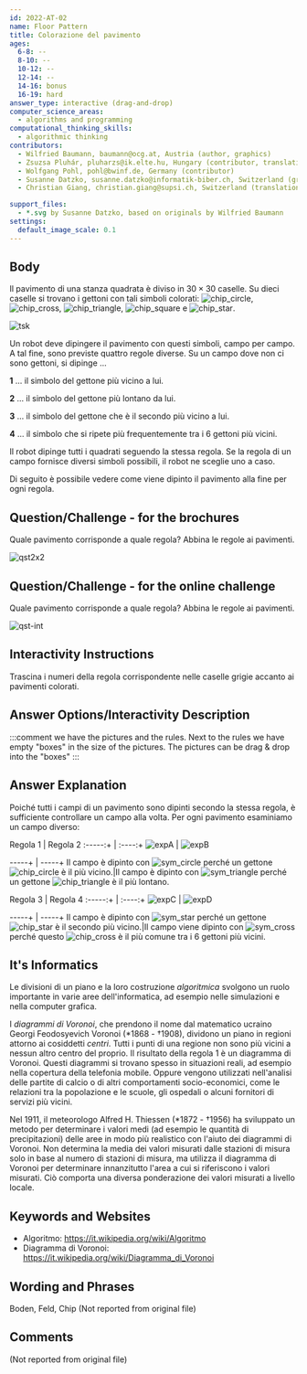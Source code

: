 ```yaml
---
id: 2022-AT-02
name: Floor Pattern
title: Colorazione del pavimento
ages:
  6-8: --
  8-10: --
  10-12: --
  12-14: --
  14-16: bonus
  16-19: hard
answer_type: interactive (drag-and-drop)
computer_science_areas:
  - algorithms and programming
computational_thinking_skills:
  - algorithmic thinking
contributors:
  - Wilfried Baumann, baumann@ocg.at, Austria (author, graphics)
  - Zsuzsa Pluhár, pluharzs@ik.elte.hu, Hungary (contributor, translation from English into German)
  - Wolfgang Pohl, pohl@bwinf.de, Germany (contributor)
  - Susanne Datzko, susanne.datzko@informatik-biber.ch, Switzerland (graphics, contributor)
  - Christian Giang, christian.giang@supsi.ch, Switzerland (translation from German into Italian)

support_files:
  - *.svg by Susanne Datzko, based on originals by Wilfried Baumann
settings:
  default_image_scale: 0.1
---
```


[ansA]: graphics/2022-AT-02-answerA.svg "Soluzione A"
[ansB]: graphics/2022-AT-02-answerB.svg "Soluzione B"
[ansC]: graphics/2022-AT-02-answerC.svg "Soluzione C"
[ansD]: graphics/2022-AT-02-answerD.svg "Soluzione D"
[expA]: graphics/2022-AT-02-explanationA.svg "Spiegazione A"
[expB]: graphics/2022-AT-02-explanationB.svg "Spiegazione B"
[expC]: graphics/2022-AT-02-explanationC.svg "Spiegazione C"
[expD]: graphics/2022-AT-02-explanationD.svg "Spiegazione D"
[chip_circle]: graphics/2022-AT-02-chips_circle.svg "Gettone con cerchio (15px)"
[chip_cross]: graphics/2022-AT-02-chips_cross.svg "Gettone con crucia (15px)"
[chip_triangle]: graphics/2022-AT-02-chips_triangle.svg "Gettone con triangolo (15px)"
[chip_square]: graphics/2022-AT-02-chips_square.svg "Gettone con quadrato (15px)"
[chip_star]: graphics/2022-AT-02-chips_star.svg "Gettone con stella (15px)"
[sym_circle]: graphics/2022-AT-02-circle.svg "Simbolo cerchio (15px)"
[sym_cross]: graphics/2022-AT-02-cross.svg "Simbolo crucia (15px)"
[sym_triangle]: graphics/2022-AT-02-triangle.svg "Simbolo triangolo (15px)"
[sym_square]: graphics/2022-AT-02-square.svg "Simbolo quadrato (15px)"
[sym_star]: graphics/2022-AT-02-star.svg "Simbolo stella (15px)"
[tsk]: graphics/2022-AT-02-taskbody.svg "pavimento non dipinto con gettoni (240px right)"
[qst]: graphics/2022-AT-02-question.svg "Compito"
[sol]: graphics/2022-AT-02-solution.svg "Soluzione"
[qst2x2]: graphics/2022-AT-02-question_2x2.svg "Compito (400px)"
[qst-int]: interactivity/2022-AT-02-question_interactive_2x2.svg "Compito"

## Body

Il pavimento di una stanza quadrata è diviso in $30 \times 30$ caselle. 
Su dieci caselle si trovano i gettoni con tali simboli colorati:
![chip_circle], ![chip_cross], ![chip_triangle], ![chip_square] e ![chip_star].

![tsk]

Un robot deve dipingere il pavimento con questi simboli, campo per campo. 
A tal fine, sono previste quattro regole diverse. 
Su un campo dove non ci sono gettoni, si dipinge ...

**1** ... il simbolo del gettone più vicino a lui.

**2** ... il simbolo del gettone più lontano da lui.

**3** ... il simbolo del gettone che è il secondo più vicino a lui.

**4** ... il simbolo che si ripete più frequentemente tra i 6 gettoni più vicini.

Il robot dipinge tutti i quadrati seguendo la stessa regola. Se la regola di un campo fornisce diversi simboli possibili, il robot ne sceglie uno a caso.

Di seguito è possibile vedere come viene dipinto il pavimento alla fine per ogni regola.


## Question/Challenge - for the brochures

Quale pavimento corrisponde a quale regola? Abbina le regole ai pavimenti.

![qst2x2]

## Question/Challenge - for the online challenge

Quale pavimento corrisponde a quale regola? Abbina le regole ai pavimenti.

![qst-int]


## Interactivity Instructions

Trascina i numeri della regola corrispondente nelle caselle grigie accanto ai pavimenti colorati.

## Answer Options/Interactivity Description

<!-- empty -->

:::comment
we have the pictures and the rules.  Next to the rules we have empty "boxes" in the size of the pictures. The pictures can be drag & drop into the "boxes"
:::


## Answer Explanation

Poiché tutti i campi di un pavimento sono dipinti secondo la stessa regola, è sufficiente controllare un campo alla volta. Per ogni pavimento esaminiamo un campo diverso:


Regola 1 | Regola 2
:-----:+ | :----:+
![expA]  | ![expB]


-----+ | -----+
Il campo è dipinto con ![sym_circle] perché un gettone ![chip_circle] è il più vicino.|Il campo è dipinto con ![sym_triangle] perché un gettone ![chip_triangle] è il più lontano.


Regola 3 | Regola 4
:-----:+  | :----:+
![expC]  | ![expD]


-----+ | -----+
Il campo è dipinto con ![sym_star] perché un gettone ![chip_star] è il secondo più vicino.|Il campo viene dipinto con ![sym_cross] perché questo ![chip_cross] è il più comune tra i 6 gettoni più vicini.


## It's Informatics

Le divisioni di un piano e la loro costruzione _algoritmica_ svolgono un ruolo importante in varie aree dell'informatica, ad esempio nelle simulazioni e nella computer grafica.

I _diagrammi di Voronoi_, che prendono il nome dal matematico ucraino Georgi Feodosyevich Voronoi (*1868 - †1908), dividono un piano in regioni attorno ai cosiddetti _centri_. Tutti i punti di una regione non sono più vicini a nessun altro centro del proprio. Il risultato della regola 1 è un diagramma di Voronoi. Questi diagrammi si trovano spesso in situazioni reali, ad esempio nella copertura della telefonia mobile. Oppure vengono utilizzati nell'analisi delle partite di calcio o di altri comportamenti socio-economici, come le relazioni tra la popolazione e le scuole, gli ospedali o alcuni fornitori di servizi più vicini. 

Nel 1911, il meteorologo Alfred H. Thiessen (*1872 - †1956) ha sviluppato un metodo per determinare i valori medi (ad esempio le quantità di precipitazioni) delle aree in modo più realistico con l'aiuto dei diagrammi di Voronoi. Non determina la media dei valori misurati dalle stazioni di misura solo in base al numero di stazioni di misura, ma utilizza il diagramma di Voronoi per determinare innanzitutto l'area a cui si riferiscono i valori misurati. Ciò comporta una diversa ponderazione dei valori misurati a livello locale.



## Keywords and Websites

 - Algoritmo: https://it.wikipedia.org/wiki/Algoritmo
 - Diagramma di Voronoi: https://it.wikipedia.org/wiki/Diagramma_di_Voronoi
 

## Wording and Phrases

Boden, Feld, Chip
(Not reported from original file)


## Comments

(Not reported from original file)
